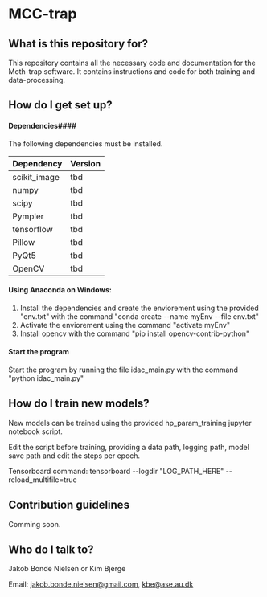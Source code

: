 # MCC-trap
## What is this repository for? ##

This repository contains all the necessary code and documentation for the Moth-trap software.
It contains instructions and code for both training and data-processing.

## How do I get set up? ##
#### Dependencies####
The following dependencies must be installed.

| Dependency   | Version  |
|--------------|----------|
| scikit_image | tbd	  |
| numpy        | tbd      |
| scipy        | tbd      |
| Pympler      | tbd      |
| tensorflow   | tbd      |
| Pillow       | tbd      |
| PyQt5        | tbd      |
| OpenCV       | tbd      |

#### Using Anaconda on Windows: ####
1. Install the dependencies and create the enviorement using the provided "env.txt" with the command "conda create --name myEnv --file env.txt"
2. Activate the enviorement using the command "activate myEnv"
3. Install opencv with the command "pip install opencv-contrib-python"

#### Start the program ####
Start the program by running the file idac_main.py with the command "python idac_main.py"

## How do I train new models? ##
New models can be trained using the provided hp_param_training jupyter notebook script.

Edit the script before training, providing a data path, logging path, model save path and edit the steps per epoch.

Tensorboard command: tensorboard --logdir "LOG_PATH_HERE" --reload_multifile=true

## Contribution guidelines ##
Comming soon.

## Who do I talk to? ##
Jakob Bonde Nielsen or Kim Bjerge

Email: jakob.bonde.nielsen@gmail.com, kbe@ase.au.dk
